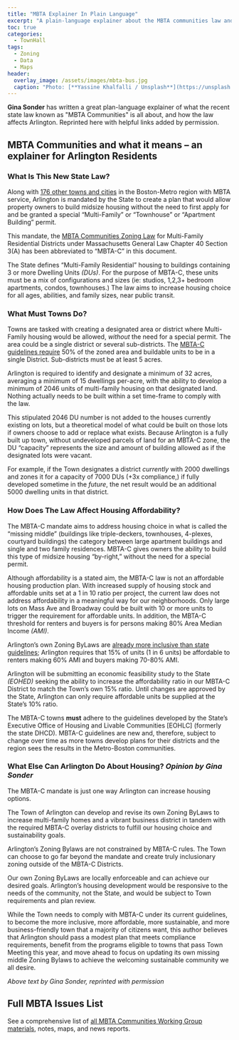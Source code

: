 ```yaml
---
title: "MBTA Explainer In Plain Language"
excerpt: "A plain-language explainer about the MBTA communities law and Arlington - By Gina Sonder"
toc: true
categories:
  - TownHall
tags:
  - Zoning
  - Data
  - Maps
header:
  overlay_image: /assets/images/mbta-bus.jpg
  caption: "Photo: [**Yassine Khalfalli / Unsplash**](https://unsplash.com/photos/suWo7aT9nqE)"
---
```


**Gina Sonder** has written a great plan-language explainer of what the recent state law known as "MBTA Communities" is all about, and how the law affects Arlington.  Reprinted here with helpful links added by permission.

## MBTA Communities and what it means – an explainer for Arlington Residents

### What Is This New State Law?

Along with [176 other towns and cities](https://www.mass.gov/info-details/multi-family-zoning-requirement-for-mbta-communities#what-is-an-%22mbta-community%22?-) in the Boston-Metro region with MBTA service, Arlington is mandated by the State to create a plan that would allow property owners to build midsize housing without the need to first apply for and be granted a special “Multi-Family” or “Townhouse” or “Apartment Building” permit.

This mandate, the [MBTA Communities Zoning Law](https://www.mass.gov/info-details/multi-family-zoning-requirement-for-mbta-communities) for Multi-Family Residential Districts under Massachusetts General Law Chapter 40 Section 3(A) has been abbreviated to “MBTA-C” in this document.

The State defines “Multi-Family Residential” housing to buildings containing 3 or more Dwelling Units *(DUs)*. For the purpose of MBTA-C, these units must be a mix of configurations and sizes (ie: studios, 1,2,3+ bedroom apartments, condos, townhouses.) The law aims to increase housing choice for all ages, abilities, and family sizes, near public transit.

### What Must Towns Do?

Towns are tasked with creating a designated area or district where Multi-Family housing would be allowed, *without* the need for a special permit. The area could be a single district or several sub-districts. The [MBTA-C guidelines require](https://www.mass.gov/info-details/section-3a-guidelines) 50% of the zoned area and buildable units to be in a single District. Sub-districts must be at least 5 acres.

Arlington is required to identify and designate a minimum of 32 acres, averaging a minimum of 15 dwellings per-acre, with the ability to develop a minimum of 2046 units of multi-family housing on that designated land. Nothing actually needs to be built within a set time-frame to comply with the law.

This stipulated 2046 DU number is not added to the houses currently existing on lots, but a theoretical model of what could be built on those lots if owners choose to add or replace what exists. Because Arlington is a fully built up town, without undeveloped parcels of land for an MBTA-C zone, the DU “capacity” represents the size and amount of building allowed as if the designated lots were vacant.

For example, if the Town designates a district *currently* with 2000 dwellings and zones it for a capacity of 7000 DUs (+3x compliance,) if fully developed sometime in the *future*, the net result would be an additional 5000 dwelling units in that district.

### How Does The Law Affect Housing Affordability?

The MBTA-C mandate aims to address housing choice in what is called the “missing middle” (buildings like triple-deckers, townhouses, 4-plexes, courtyard buildings) the category between large apartment buildings and single and two family residences. MBTA-C gives owners the ability to build this type of midsize housing “by-right,” without the need for a special permit.

Although affordability is a stated aim, the MBTA-C law is not an affordable housing production plan. With increased supply of housing stock and affordable units set at a 1 in 10 ratio per project, the current law does not address affordability in a meaningful way for our neighborhoods. Only large lots on Mass Ave and Broadway could be built with 10 or more units to trigger the requirement for affordable units. In addition, the MBTA-C threshold for renters and buyers is for persons making 80% Area Median Income *(AMI)*.

Arlington’s own Zoning ByLaws are [already more inclusive than state guidelines](https://www.arlingtonma.gov/departments/planning-community-development/affordable-housing-in-arlington); Arlington requires that 15% of units (1 in 6 units) be affordable to renters making 60% AMI and buyers making 70-80% AMI.

Arlington will be submitting an economic feasibility study to the State *(EOHED)* seeking the ability to increase the affordability ratio in our MBTA-C District to match the Town’s own 15% ratio. Until changes are approved by the State, Arlington can only require affordable units be supplied at the State’s 10% ratio.

The MBTA-C towns **must** adhere to the guidelines developed by the State’s Executive Office of Housing and Livable Communities [EOHLC] (formerly the state DHCD). MBTA-C guidelines are new and, therefore, subject to change over time as more towns develop plans for their districts and the region sees the results in the Metro-Boston communities.

### What Else Can Arlington Do About Housing? *Opinion by Gina Sonder*

The MBTA-C mandate is just one way Arlington can increase housing options.

The Town of Arlington can develop and revise its own Zoning ByLaws to increase multi-family homes and a vibrant business district in tandem with the required MBTA-C overlay districts to fulfill our housing choice and sustainability goals.

Arlington’s Zoning Bylaws are not constrained by MBTA-C rules. The Town can choose to go far beyond the mandate and create truly inclusionary zoning outside of the MBTA-C Districts.

Our own Zoning ByLaws are locally enforceable and can achieve our desired goals. Arlington’s housing development would be responsive to the needs of the community, not the State, and would be subject to Town requirements and plan review.

While the Town needs to comply with MBTA-C under its current guidelines, to become the more inclusive, more affordable, more sustainable, and more business-friendly town that a majority of citizens want, this author believes that Arlington should pass a modest plan that meets compliance requirements, benefit from the programs eligible to towns that pass Town Meeting this year, and move ahead to focus on updating its own missing middle Zoning Bylaws to achieve the welcoming sustainable community we all desire.

*Above text by Gina Sonder, reprinted with permission*

## Full MBTA Issues List

See a comprehensive list of [all MBTA Communities Working Group materials](/issues/mbtacommunity), notes, maps, and news reports.